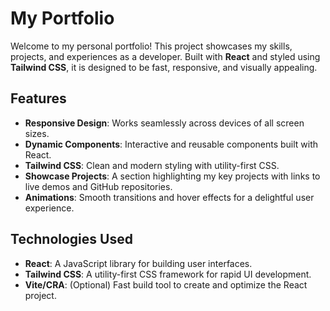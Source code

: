 # My Portfolio

Welcome to my personal portfolio! This project showcases my skills, projects, and experiences as a developer. Built with **React** and styled using **Tailwind CSS**, it is designed to be fast, responsive, and visually appealing.

## Features

- **Responsive Design**: Works seamlessly across devices of all screen sizes.
- **Dynamic Components**: Interactive and reusable components built with React.
- **Tailwind CSS**: Clean and modern styling with utility-first CSS.
- **Showcase Projects**: A section highlighting my key projects with links to live demos and GitHub repositories.
- **Animations**: Smooth transitions and hover effects for a delightful user experience.

## Technologies Used

- **React**: A JavaScript library for building user interfaces.
- **Tailwind CSS**: A utility-first CSS framework for rapid UI development.
- **Vite/CRA**: (Optional) Fast build tool to create and optimize the React project.
